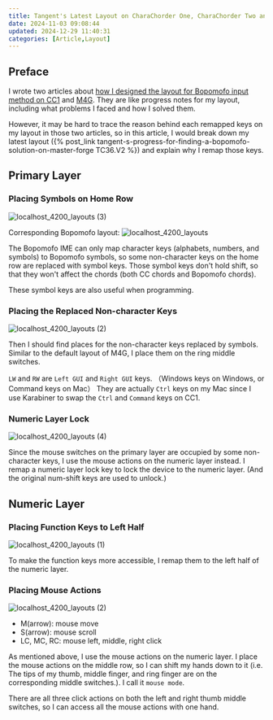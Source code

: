 ```yaml
---
title: Tangent's Latest Layout on CharaChorder One, CharaChorder Two and Master Forge
date: 2024-11-03 09:08:44
updated: 2024-12-29 11:40:31
categories: [Article,Layout]
---
```


## Preface

I wrote two articles about [how I designed the layout for Bopomofo input method on CC1](/@andy23512/HJRUbUH4n) and [M4G](/@andy23512/r1tvdWQ1R). They are like progress notes for my layout, including what problems I faced and how I solved them.

However, it may be hard to trace the reason behind each remapped keys on my layout in those two articles, so in this article, I would break down my latest layout ({% post_link tangent-s-progress-for-finding-a-bopomofo-solution-on-master-forge TC36.V2 %}) and explain why I remap those keys.

## Primary Layer

### Placing Symbols on Home Row

![localhost_4200_layouts (3)](https://hackmd.io/_uploads/SJh3sUV-ke.png)

Corresponding Bopomofo layout:
![localhost_4200_layouts](https://hackmd.io/_uploads/ByF157m7kx.png)


The Bopomofo IME can only map character keys (alphabets, numbers, and symbols) to Bopomofo symbols, so some non-character keys on the home row are replaced with symbol keys. Those symbol keys don't hold shift, so that they won't affect the chords (both CC chords and Bopomofo chords).

These symbol keys are also useful when programming.

### Placing the Replaced Non-character Keys

![localhost_4200_layouts (2)](https://hackmd.io/_uploads/S1HFjUNbyg.png)

Then I should find places for the non-character keys replaced by symbols. Similar to the default layout of M4G, I place them on the ring middle switches.

`LW` and `RW` are `Left GUI` and `Right GUI` keys. （Windows keys on Windows, or Command keys on Mac） They are actually `Ctrl` keys on my Mac since I use Karabiner to swap the `Ctrl` and `Command` keys on CC1.

### Numeric Layer Lock

![localhost_4200_layouts (4)](https://hackmd.io/_uploads/HkIfT8E-Jg.png)

Since the mouse switches on the primary layer are occupied by some non-character keys, I use the mouse actions on the numeric layer instead. I remap a numeric layer lock key to lock the device to the numeric layer. (And the original num-shift keys are used to unlock.)

## Numeric Layer

### Placing Function Keys to Left Half

![localhost_4200_layouts (1)](https://hackmd.io/_uploads/B1xuOQ8bkx.png)

To make the function keys more accessible, I remap them to the left half of the numeric layer.

### Placing Mouse Actions

![localhost_4200_layouts (2)](https://hackmd.io/_uploads/rJw_uXI-yg.png)

- M(arrow): mouse move
- S(arrow): mouse scroll
- LC, MC, RC: mouse left, middle, right click

As mentioned above, I use the mouse actions on the numeric layer. I place the mouse actions on the middle row, so I can shift my hands down to it (i.e. The tips of my thumb, middle finger, and ring finger are on the corresponding middle switches.). I call it `mouse mode`.

There are all three click actions on both the left and right thumb middle switches, so I can access all the mouse actions with one hand.
